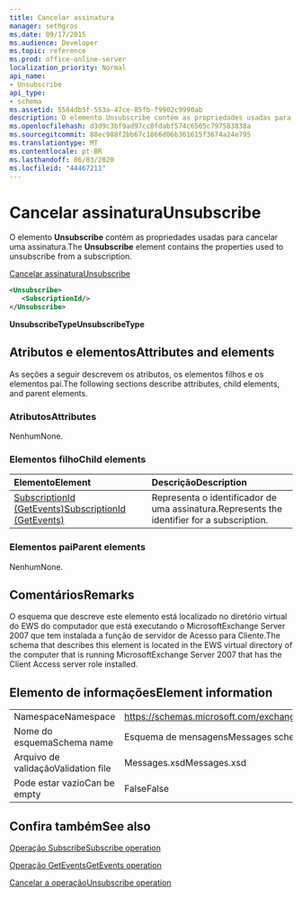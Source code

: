 ```yaml
---
title: Cancelar assinatura
manager: sethgros
ms.date: 09/17/2015
ms.audience: Developer
ms.topic: reference
ms.prod: office-online-server
localization_priority: Normal
api_name:
- Unsubscribe
api_type:
- schema
ms.assetid: 5584db5f-553a-47ce-85fb-f9902c9990ab
description: O elemento Unsubscribe contém as propriedades usadas para cancelar uma assinatura.
ms.openlocfilehash: d3d9c3bf9ad97cc0fdabf574c6505c797583838a
ms.sourcegitcommit: 88ec988f2bb67c1866d06b361615f3674a24e795
ms.translationtype: MT
ms.contentlocale: pt-BR
ms.lasthandoff: 06/03/2020
ms.locfileid: "44467211"
---
```

# <a name="unsubscribe"></a><span data-ttu-id="7483b-103">Cancelar assinatura</span><span class="sxs-lookup"><span data-stu-id="7483b-103">Unsubscribe</span></span>

<span data-ttu-id="7483b-104">O elemento **Unsubscribe** contém as propriedades usadas para cancelar uma assinatura.</span><span class="sxs-lookup"><span data-stu-id="7483b-104">The **Unsubscribe** element contains the properties used to unsubscribe from a subscription.</span></span> 
  
[<span data-ttu-id="7483b-105">Cancelar assinatura</span><span class="sxs-lookup"><span data-stu-id="7483b-105">Unsubscribe</span></span>](unsubscribe.md)
  
```xml
<Unsubscribe>
   <SubscriptionId/>
</Unsubscribe>
```

 <span data-ttu-id="7483b-106">**UnsubscribeType**</span><span class="sxs-lookup"><span data-stu-id="7483b-106">**UnsubscribeType**</span></span>
## <a name="attributes-and-elements"></a><span data-ttu-id="7483b-107">Atributos e elementos</span><span class="sxs-lookup"><span data-stu-id="7483b-107">Attributes and elements</span></span>

<span data-ttu-id="7483b-108">As seções a seguir descrevem os atributos, os elementos filhos e os elementos pai.</span><span class="sxs-lookup"><span data-stu-id="7483b-108">The following sections describe attributes, child elements, and parent elements.</span></span>
  
### <a name="attributes"></a><span data-ttu-id="7483b-109">Atributos</span><span class="sxs-lookup"><span data-stu-id="7483b-109">Attributes</span></span>

<span data-ttu-id="7483b-110">Nenhum</span><span class="sxs-lookup"><span data-stu-id="7483b-110">None.</span></span>
  
### <a name="child-elements"></a><span data-ttu-id="7483b-111">Elementos filho</span><span class="sxs-lookup"><span data-stu-id="7483b-111">Child elements</span></span>

|<span data-ttu-id="7483b-112">**Elemento**</span><span class="sxs-lookup"><span data-stu-id="7483b-112">**Element**</span></span>|<span data-ttu-id="7483b-113">**Descrição**</span><span class="sxs-lookup"><span data-stu-id="7483b-113">**Description**</span></span>|
|:-----|:-----|
|[<span data-ttu-id="7483b-114">SubscriptionId (GetEvents)</span><span class="sxs-lookup"><span data-stu-id="7483b-114">SubscriptionId (GetEvents)</span></span>](subscriptionid-getevents.md) <br/> |<span data-ttu-id="7483b-115">Representa o identificador de uma assinatura.</span><span class="sxs-lookup"><span data-stu-id="7483b-115">Represents the identifier for a subscription.</span></span>  <br/> |
   
### <a name="parent-elements"></a><span data-ttu-id="7483b-116">Elementos pai</span><span class="sxs-lookup"><span data-stu-id="7483b-116">Parent elements</span></span>

<span data-ttu-id="7483b-117">Nenhum</span><span class="sxs-lookup"><span data-stu-id="7483b-117">None.</span></span>
  
## <a name="remarks"></a><span data-ttu-id="7483b-118">Comentários</span><span class="sxs-lookup"><span data-stu-id="7483b-118">Remarks</span></span>

<span data-ttu-id="7483b-119">O esquema que descreve este elemento está localizado no diretório virtual do EWS do computador que está executando o MicrosoftExchange Server 2007 que tem instalada a função de servidor de Acesso para Cliente.</span><span class="sxs-lookup"><span data-stu-id="7483b-119">The schema that describes this element is located in the EWS virtual directory of the computer that is running MicrosoftExchange Server 2007 that has the Client Access server role installed.</span></span>
  
## <a name="element-information"></a><span data-ttu-id="7483b-120">Elemento de informações</span><span class="sxs-lookup"><span data-stu-id="7483b-120">Element information</span></span>

|||
|:-----|:-----|
|<span data-ttu-id="7483b-121">Namespace</span><span class="sxs-lookup"><span data-stu-id="7483b-121">Namespace</span></span>  <br/> |https://schemas.microsoft.com/exchange/services/2006/messages  <br/> |
|<span data-ttu-id="7483b-122">Nome do esquema</span><span class="sxs-lookup"><span data-stu-id="7483b-122">Schema name</span></span>  <br/> |<span data-ttu-id="7483b-123">Esquema de mensagens</span><span class="sxs-lookup"><span data-stu-id="7483b-123">Messages schema</span></span>  <br/> |
|<span data-ttu-id="7483b-124">Arquivo de validação</span><span class="sxs-lookup"><span data-stu-id="7483b-124">Validation file</span></span>  <br/> |<span data-ttu-id="7483b-125">Messages.xsd</span><span class="sxs-lookup"><span data-stu-id="7483b-125">Messages.xsd</span></span>  <br/> |
|<span data-ttu-id="7483b-126">Pode estar vazio</span><span class="sxs-lookup"><span data-stu-id="7483b-126">Can be empty</span></span>  <br/> |<span data-ttu-id="7483b-127">False</span><span class="sxs-lookup"><span data-stu-id="7483b-127">False</span></span>  <br/> |
   
## <a name="see-also"></a><span data-ttu-id="7483b-128">Confira também</span><span class="sxs-lookup"><span data-stu-id="7483b-128">See also</span></span>



[<span data-ttu-id="7483b-129">Operação Subscribe</span><span class="sxs-lookup"><span data-stu-id="7483b-129">Subscribe operation</span></span>](subscribe-operation.md)
  
[<span data-ttu-id="7483b-130">Operação GetEvents</span><span class="sxs-lookup"><span data-stu-id="7483b-130">GetEvents operation</span></span>](getevents-operation.md)
  
[<span data-ttu-id="7483b-131">Cancelar a operação</span><span class="sxs-lookup"><span data-stu-id="7483b-131">Unsubscribe operation</span></span>](unsubscribe-operation.md)

